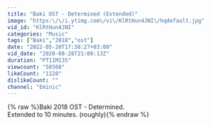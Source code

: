 ```yaml
---
title: "Baki OST - Determined (Extended)"
image: "https:\/\/i.ytimg.com\/vi\/KlRtHun4JNI\/hqdefault.jpg"
vid_id: "KlRtHun4JNI"
categories: "Music"
tags: ["Baki","2018","ost"]
date: "2022-05-20T17:38:27+03:00"
vid_date: "2020-08-28T21:00:13Z"
duration: "PT11M13S"
viewcount: "58568"
likeCount: "1128"
dislikeCount: ""
channel: "Eminic"
---
```

{% raw %}Baki 2018 OST - Determined.<br />Extended to 10 minutes. (roughly){% endraw %}
